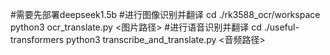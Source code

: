 #需要先部署deepseek1.5b
#进行图像识别并翻译
cd ./rk3588_ocr/workspace python3 ocr_translate.py <图片路径>
#进行语音识别并翻译
cd ./useful-transformers python3 transcribe_and_translate.py <音频路径>
